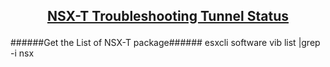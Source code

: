 ## <p align="center"><ins>NSX-T Troubleshooting Tunnel Status</ins></p>

######Get the List of NSX-T package######
esxcli software vib list |grep -i nsx

